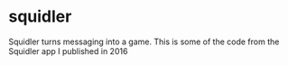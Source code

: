 # squidler
Squidler turns messaging into a game. This is some of the code from the Squidler app I published in 2016
